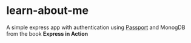# learn-about-me
A simple express app with authentication using [Passport](http://passportjs.org/) and MonogDB from the book **Express in Action**
